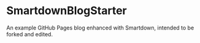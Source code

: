 # SmartdownBlogStarter
An example GitHub Pages blog enhanced with Smartdown, intended to be forked and edited.
